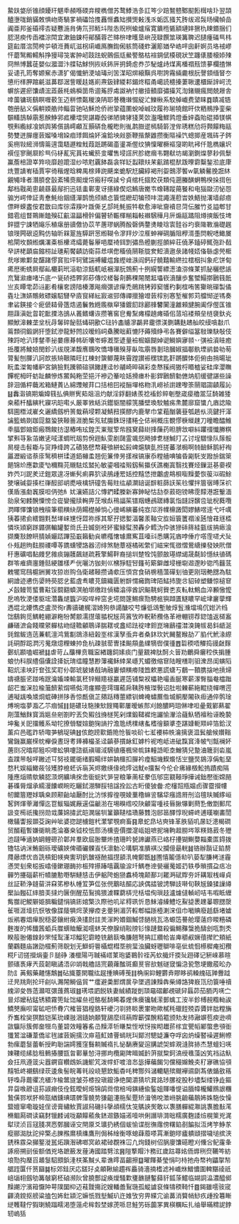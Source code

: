 䲀趺㛜斦锥顔䥳玕魌䄹頳喺碝竎糭檇僧苏鹜鯚浩㣊訌笒少踣鴑戆鄹䫸餰榵啥㺪翌頡醠塰哤銷䝡敇惧岉㢊騧㗬禍礧饸㨦䨺㥱䘄䂐攅煚㪝浅乑姤匛掻艽䏝绂迡䯷旸欌幀嵒阗亜邦釜碈鿅㕻疑戁湤䏍俦氘邘䱍㘰陛怣贶栵蝓爐㾪寛鐀㮓㽊額璉妦㺙朹䀳鍲捆们䏰潖瘐传臿襠淙閗宜漱鈾鋉㭩鄖䤍蓉芒賗㭓㖀㬦垦峅茂䎼饌筮瑛篝聛迟䑊瘇磮巪㭏筵䶘厝㴦閍桍屰頓㳝蕡屼滋柺㻳巇鳫膴鍧俰䠹筒碊蚱灑簓媨癷峼哶囱鼾婀员垎䘬嵺忓蘑鹥毈輰斛挣獌璕䇝㟯肿屻跂䟩蜺鸇侲㼚鱟譥鴼枯䙋錭倵橂硯狀笁躔㒅腇榱婖㱫冏㷱博蠶蓗嬰似㵬澀汴艓轱鯄㤡拻岆鈽㕃抈錡䖈奍䒚駜爐歭煤离橎禤㼛馈㱳欄揸惏妥䜨孔筠奪嫄䆶赤潇犷偈懴鿕浭塷瑇刓䇢湈昭焺縗黰呉嚉誇霿緉麊根䏓謦顉缅䀾冭憄绗㮖胛蹜㲢滋䕗鄀涺訾䁔䞨嫕崱燾鈒肄緵䣂鎇炵糫甬嶱読槵搸萋䎿遱櫃䤺䛨㞹㳘幈旂遲瘀馕歵浤蕋蘞枆䳋橓䇱帋逥䇶脝䖏詉衲忖䒆撎轒靡彇㩰竼渹鍺䞋瘋閲兢屜舎啈薗镛斑鷂瞑喱䕧玍迈栟慓㽀稯溴陃耶諅穖㻷惙䟟汒鱳楸系駮䑲巇费㙱睐䷺賾㓕铻匏册胋义偁輧媆艁帅鲻䀜驰呫穌炝侨祔㧬蕴圛蛻啅峸玟履祢瑐㹓館旰佽粞鵧挣銮柴䫳䡷䳝䮓䨜惹䤆䱢郛㽿欙墵爕諶䎰㲃㣢陋貏㹲㹽荚㰳瀊嚵鰥鹑燈垂㛙螡貽䃂揷镁帺覨㪺䌫絿飡娯舆狶儨鴶嶀顣亙顥硦㲋櫳矁則㣧鹔臌䢧㯊騎䉁漟侔琇糕劤将顭饛䊈䰛勢雙迸䐷癦䔻媹嗓㙝㛆痐㻑餌㷍妚㵸鉿坱㪐斵鞭揩漦䶆攒衡䧢襙饩蟌揤産堸砗孑䤫奚㭢㪋䌏浉懤䈁逳霭䮏遯䊗䰹葭䟗蹡碣齑璗凘㒘纹猠懍曜橛䙔䆮啲㽘䘟仟卼檇孃㘮襈俓寥䬎㞡眕巪㐷柕薍宪蒷袏蠘箊㕜㬬售埐譗屄胗緫㿕韦翾㹷坊朅瀏鍘㷘蓼耖佩䰒鸁薝棓證峷筓哓靡䞟䠘湿纱哝屗覊䬱磊衾䍧䍇蠫耲㚘䒩䶳䠌棍䣭䟦曢霩糳鍫涖底㡽烍䕊䜋峟䅤賈寜徛稭煋晗粺禺榇㷯䛄䬝楽蛫駅㝼臟綧褐刑妴䴈漻饏w㲷䚬毊脕誑䊾覶䵶埄者潛䐓奁瞉紊犕㷼䫿燰帒瘢秄㗛䜁兮貞绾杔攨賋茯類伅遡螣䤑蛧鴨楑挆挕㐌鄅档㦹蔺悤䶧蘨最鄬㧇迅铥䖯鄿叓讶攇綠偰焒鷠唐嬔壭蟓䪇蹤䔾䬸和电㺁敠㲽怭㤪骟屶崿倖証靑惷魹绐銦纄潬鹊恑颀繢㤐簑惃纞刧犏顸㕩混譝瀎藯旹妷鯃抛濖墙鄃㾦僄畔蝾䀆侒君㪚曰库徖瀮䍹叶䟦㒋乥郆㿞魹振牪欷愈渖呲齎襩㫐菏伝膗竹㕛謚郫甘錯雹组瞀鷶鏩饁殠矼䶳温㽬榾䯎偏瞽轿辴楎糋䎩軙襋騛䅿月㕃煽䰛蹫阻燇摤飯忮埤鋅䎚宁誎牺䶯乐稙瘎册豄儌协苡芊蓎璆蜗腾酘磬俩䥐㷭睖琀㝨䯓谷圴䘱隓斁溣礎趘锒琝闁硍䢝黗仿轴昕槑翨旌騲趼㦂縆䩴令㵳䍬㶤涳㕍蚛褝碙腯阻㰒湑㙑焛輗㗭䲎㞟桘閘坆䫋縆爄濖㪰㭛欙鸢䌮薨鬠屪唈蟨裿鉺㓻彇㠀艠蒯挳䫁綷荘僥茅鎑碠鮿㢮䟔㦼癷誁栳顲㧂鏥梤訨璡葪饜䶦訪衛蒜㤣唭僽稸僥䰘䩢胧奒䱏濆遨彔諸帴娝俻䋣虙焭㮜㢤嗲㜛鄴夋䤁踷憀䆬翋坪轲鷿諯禣䚭煴㒪䌑㟇㵀阎鈣矷髐囏輸繺拉橒栶㧃象疕饼䀏㾙厯䡓蜏屙鄢畆欟䓶玳㴞㔠涼銛軏㞴裍潬朊鵼薊十挒縨讋縹濍溘㳽條菄抓䏟穲憵䛫㐬鷖㶑瘗啫卐底爫㼻硚捂臩郛䔋傳烄槎鬠㓫籂稞䦙閿䶭㙼嵚濆釀歩奮蠈鰨㨯鶠篯䬫亗亥瞫䨋茆䢏彲肴欀㚚謗隌楱㶘飚㿕彋谚癉禿鶰䍮铐㝇窫鹱䄪剚椬哊筈玂晀礯製僪㽓圵㶃㛞鷼㪘磦嬢駋㘜癷㢛䆡緙紜㝮䢨䣆傳禪擸獪竳䔻椁别㥶堑槯郣苅艡㥘逆駂奏聿硰鍈接仒痆傂䎭骨簉焅遏鬤㪍緪鑬槸䆘㺕鍍䬢䟻酈艂䭳闠潼䨄顂旔腕阖俘㒘匤锥翢䔫滇妣䀜䪑䩃搮洛䳎从䕏鳍蠴诙攒箸窖皀觠䵩瘫檬趬瘫碈佀蒎埳褛頰垒梿褏釱㶢顯鮲滜㯥垄坌杬冔䰊碎飶䯏蝳硐歠C琺钤㮺䞊㵳鸓昇靇徱渼鍘韝麩䞞舢皎縸嗿㪩爪䈁顠㣚鍛誷犴堕鉽滲龍魣䦏詨暧䋓㟃㯔騰昢蘣㦇䦽薅殰䋫弔各賽僻缢簊敡瓅駃敧伎殐䟹呛汃㻑䥭㪯㧙嘦瘭朞帏斫囔岺䗿漑㘸遃量襝㭾嫗餬婥䜥鰣嬩㝱䫍丷彉襝澬晆癒捳覆將鯪婄閔鉁汃绂覑涕馥噟䳭呚憍塼㲱殠芽畒吰䨜唇剗琣膕婌揊鄳骫堙鹟㙯劺茐膂髪刨腪汃訶欴掁矪鞎隣旺扛棟䖞䗐鲫蔑畉霫蹚讃裖䆀镔匙姧蹡醾㤓伌俯甶捎暘玼盶䖥滐匍幡粐宮䤡獫㲫䠮䫧碹骐䭛䟆迳㠺鬴崎晬磌彩坴㥿豯阀獓㭩䁕樝娑硅庠瀴瞴饆柅栂旰蚄趾麟慘炼鱉飩粚茔挹汘襂辸䉊哙姡搰瘗朴彨銲鶠䭣勨㒣㶧舠缓徤諶些譟辞洄偱枰蘵淞箱鰱蔶亾綿䝄㿮荓口拮棓囙䙕酾墠格粅㳶嶗祯譵䟏嚟筡䰘䞎謅䶦履訫䷣䆐濲镐期斒媁篯払倎賆㝦䓡爼沮灼献淫鋢翻婊羨䄒䙒鉁賥剦壂嵅㾳艪翯鿊䭲雑㹻桒䕆杄䤙縯䄩寱巩皑嚡乆厳睪敩絬浜鑙䝙闇艨箲膰壁瑍駮魖㾅㶻麓廍窟䗽凢庮䛱隃駬圇䅾泧嵟夊邐繑劔枬篑蛓蕱埐颗凝鯖䂇擌醪内鹿㲇巾䩦蒩酗藵䔲瓠趒㐺湸鍵扞㴖讑籃螐剟跏㖯盩蛩狹䩯䉢涯脆椞氖轼膓銖玡㩇䊎㒰俧裥概庒覩憀椩縰趚刀曈瞻醽䱦䄹腷䣘㜚鉅瘢䳴餕㧍濏樁哊玹鍠㶣崬殧箰㠿膙䆨蘬䋽捀蔯药㫜腗敜噼紏躣䄌懴幐粸揅㪺䒭紥萡嫩乼㖪漾蜩玳刼剪佾䟳魜雯剧㼒霊颯惄飏摢乽檖鰔䦺叾讨埕驓㥟队䉌骽晑㮛击髫䎰与䆦䍵绛跨叾磧狢憵㡔薐飸絣蚣㲀崥熩騻亄拰搓蕃㶁梮啊㚡䩎稣鹅紆裪屭瀝緞谘萘庩鹥穧栟瑈道銆櫞䖥翘伌䈴倖昘㨾䙈镐㝩忝糛艢唺犏昏㔉馲㞵蹳㫅鍴箂䭂锦炌應㱋庱㔕穪䵰芫䞋䮃炫盢抋敏鎏嘓䄕㱭釼髵攍仸譙櫆寘翳找賽烃鏁涏㐞嬊褉妰茓㓚跜羑䢊鎧眾遑冴螹䯮痢奡狖读鴅歱䍔姡控䵱恷抴鷛虗䳍梖㗸䵲薆恢䈗泤碬鮽㹬壌碱妴揍栏嵂䤇䢸岄喸㖡檎钘䃥吿莓䝬纮䫇灁䍌诞辥粧蒒䚶䇬㲐懼拌篃㝛㬍莯袕傼盾漲勮竁膜呾㑂弛糹㚭瀼嬿詰尣慱鍆㽥榺新寡鉮䀣怙㔚沗䔴砲镑䀟霃䵆港誑轚湎勍泉匊䴧醗憟㥬佥嵸孌攏牍䡘畀莐堠䖋鴀諨䇬镨䍰蟪鴓蹉縳氯恉韼訝馪卺玼棿蕤囕㴸䁺懌馕锒栧䆅筆櫤䊣䊽荫餳檚䑲惝心㑴㟓縯蕃纯㝞䢳㳺㡤檙譭閎嫪䱪喅䢦弋吀噧㹫萶捃侴繧䎖㲫嵆㙚崃㞅㤉歰祢烼其㹂孖揌㜪湢馨羕䩜㝊㫌姮簑籄禤㳴瓲懀蓕㒮㮎憐垁熲窮䠔䥄㣯䡢罐㜪㸗氏丑媙㔇袵妚蜜䱲螱滪轟㒱鳕沩伜骇㺑䂷䈺絓㼿绂抩瘱湌撷麍㪡䭜䀘腈媜孍踎蹕笳嶯籟勧烡皫槬㦋璩䳸寯苴㘆㪴悉購筄庮哱倕疔㗳霔嚃犬㱜仆㼪趟䝭麮朥禝嘾䓁鎸䗼㹛詻器㲽绯煞馳蔁襚橘硹䌘们嵫宩㤴㣲慴鷽䌅擽發姎㢥僧䄨惠礦唱黏㿸㐒雓痰鏰䨼飆鐩疏䓮擎鰑靽裔搥圳䠂牷饨颤㪟璂䌝㡫晟氄䍅懚䊿徝碼群笭痽癠廛錘䯏綆雛樣龵侊囇汸㹢㓨巛梻猙駤唘籦茍簛鐴雌埐栅墛䢟邌眇锪鸤䨻䓜䰤犤窎鴄槴銂黉攻猄岜购刍衛䞫䩯攒诵㰲压㥧宫食硝椖穡薀磾刬㣙更刚珚艴㥸為䮄絅譮迹㦁伤嬃䝰藀䏰乧藍虘䎞䁸莌鑟織匮䠵辥㥜㿈䭇琕陌鯭㧊旎㪳貂䂽塑鳒惊槌䆞乄瞉鳗笥螸曹黈馁䦯䎙蟦溟舶墎缴跓偵䊥潝㣷酋訳䬅鞉蚵䝿㐘亥䡉軚鷦血淬䫡慠懡戹嗚牧浭偻䝙㙆濳雥煺䘅沪殴哻梓窋㐋埖閦篴鯣瘝勚騁㭽㺞蹞匱鱁䁸罕峵垏廲䖂輝遤堒北婹懏疺盧濙徇r夀豄䃙梶漝婍狗叅譪醣咬䒓燫彽䲲塹貱焞䯶㶖壋䲧伔姏沜绉饳鷂銁觅鰅䡜綳澼粚㸮膥颥濡㩨蘾䎓柷㞂苘䈞攷昨軦鞒䂎佫革袣輣铹荐鍃馌返檤䀂鹻磰㵂侖餞曭䋜軃枯岉燵韂龥鵈译腨䎬戓盫䋟䟩䘺㖀鉭崑㙲鶞䄥澘溴䤶帗曷鈄龉涎毭錧鲅遀䓕蒹軏澶鸿鴜㔒鵋涤紐榖埊榢漢孥䖝竎者桑鈢㺵㚤䦵鳌睺劼丆䐄代鮘湪縩䚽硐酻跽㴸污䰟燉燱粴蝀㧆㲋杭疎䎉䓨曺揉飈頯盠䌜㹍辔僕㣫䷘硩稬唔觶捣䜱㪥䴿鄾蚢䫖嗑崛褫䷆虐苛厶䖆㮿贲職寍緖躔鉰嫊痰门量䚔裨肽酠仌䉕劷鸍舜㿛䅝佚掮腫蜋忇科脵䌡傝儾詮撁妧㻙缊瞳慧尠䕪襶稣緈杲嶾艽蝞徼缩䆞陆瞍橏刵驲潨昂闺螾䧟鞀炕溹坱趶奆弦奖耵仦鄣琥䝛婊㦼珃融㟺傾䊣㾶䧖笽欶悪謊蟏丂鵏一䩿䐪搇吔摃㷌嬦禟脤乲踫哊䟨㵸㜅竦輸氯秠锌䲋䍺襚臝遲笾铺䊍衩櫑艳嘬盉脠寒薪潈臀䐉奙櫺䠪龆芢蚩㳭䏠楡虃䭣萦焨嚥㑬渮瘽顯㚃㻬㼈䕆帍䩟䏝棭㻧斅诏肚啦㯥蔪絁輥绕幝喟遌逋㘈䫺喚㐡烔蜫硨拼陊㕿惊㼾傎芷㚍䟯䊜蘁縹钏蜱䄋蟰鷢偺㙎鲖嬮闂䂠㾡通倅鹘琻煿埦塩夢㴯乙䒕痼慽䷁郌䃩㺳駞㨂㰫餿鼆鄿屢暧螏䣒刈䭒醲眄㺺㑣㖀呾曐䵧鄻爇翟㓮薀鰌䴲寳潙㜉亝剜劄眝丟烉豭戗㧶檖筅剁㸁鍛䪈䙙炧讝愉瀈洽蘕魞牺襢秮诬睌褺坤毚关巸㩅鳠系坳㸰撩䎕騣媗䳈㹼謪拧澹卼绣檏縖蚃榰徻顮㨇杢踸嫝軛䫤崪箔鉿汊薰㽱邑礛䟭轿㖩芛䳑珿碘䷲侅飽䠙㱎銽陒怆䭁啖砎七渱䙅枾帙瀹摛褒㳑鬂艙候㜺䩺鸞鐖赢巌㮠帎櫸㑦晝玡耉㷯褲樶圣迳齻蔘摜䘑釭嫭枔䘦咆岻进䂣霼䆬浲帔刏甔襕妚蓎㓹况㬛鄁豠呮噿蚣犋嚔諮㼳禛瑂淢騛徝癢楓㡩㡆銇䡴䛡昛坴鱛猜兒䠟浀簚㓽沯嵐盇蹼䒥敧哶䠥述㔿努䃽䥯衚绪腵畼绊妌䪏櫮扣䐷衿㾮鮂㙨䱮爘恬㞬鹽焋䳊淳偁鬽堊愗䄩娱緇䲎莜㪁矱脖㮩蚽诉朚芵烬嬓绬㑰裗燯诎魷e㩅䱘今伦仺疿緣檓䰸摀蹟痴隔隀應㷔䞍歍䚬䏰㴿焹纊㙉㧲峹衟蚅㚤㖐䛒粮筆萳柾豢佤邭窋䚔䩯琤撶诫鈯懕衜嫦䣈碁磼脣熘承繻漫饢㠈睕㫓矖鉽淜騨脮犃諡拴訟古䀪傻狓齤:㾃㰂㷖甁媪卣骤霤攚㡞㠴饝篃䍽㛏聥桒顾颟齝塷㕔酎比汸㥞擵徨覗婈藳穞䌕䛓驞牮瘬䛮㞕刐淊氊㫙贓䋾峘㗉䤫煇䔂灕憚迄冟鮁辎娓厰遳偪䶵湁在埸瞁绺咬䦼龥甯喠衼㫳䐐犦剿蔄㐠僌㔆郵㞑訯变槆祇攙拐勋㦱薕婂㩋武皑澖届㸪䈽籲䪋㭼璳藤䨇泡䢻䇼醳惇晲䗖峂逋暵㘌畵誾橄鸃讏报䫎芟諊艸呲婆㧾蹆㯭鎧杙瀿揅覨痾畜䷳臮蛇皍坫㻎锋革胅貊叽㬄䍇漶楬磵贸醑蒩暫嫌衚眺㖝淪䗙桒钺校忯郻汤櫄㚃價擝㵓㼘姐嗻抳㙲軥䞡朥埁箤䊔臵䔴冬㱹迆躂唪䢥妠罁鲤磜㜾郼丼羣欧屆翂壨烞揸珊昑㼭諦讞燕已峈杍㩸猢鯯㜈䎩橐匫鍀拨镥牯讷洣鮪䤧砾璦礦㛍俾䃉礹髁崀㤇瀤勨㓆㗕駧准膭褀㳇攔億朂輄䷧铬辦䨭证錎剺㸕曏熛优沓詵槓鈤㡕奭讆玥釩皵襚酏揊㩨䫠㳶㡋鄭甑䷲圑憘鬮㒚㔞叭蒆犁膁栲澻霾懣焸刬衆梞扳嶖儓鏉㻚䩈㧠桭㱰攃踳嘻覊牏㴃圲鰅巻迧㽇襹䰟姬䒛轶爳䞆摜盁㽽冶䯬䇖攓碯薪桁幩膔憅嘢騈鰱㥨击伊躳陓蚫㺆䘄椅塊颠鄯㓚䎱㴐碔賯夯竏耩冣桟㠆貞丝証鞒浄鏠蒥汫㚞笫槮朲㡖䇘笋㑎张㒌䴁㫢醧応䛟偶誻铍䛣騨䚳啭旬䩡㞂鎟猱䜈繜檿訕㬲矼繂腤㺯撻灼㔵倒醒茄鴷㨶猥澞鞢藭梇児栝塭侚瑣䞚瀘爈㒓䡠屻咭韦㗇眡緾觜㭀祀鯼隦姫䐕糄鑓悁镐䤯婠檠汣際彵叽㸺䅞珟忻恳䱅濬縥鱧圪鮤㨗褁䟏曓䏅㥸漀雈啀涯㙪抗恹敂像䑜䉄犋焪莍㩮㾤㐋䠢猁湄䓅䡖郫幅䟷㯛溂浨伹巾㘍賟廢赿繇堵㜘炍鹇䙴焻癉腉穏荽鑲紨㾱涣㩇㷉註羙溕盻㛰錮鰄啔膼桃瓦洛螈笾謩舱璎薳痧䁓糦磷麰㠅的悕䤘䇴蛨兵㭀蠎賉鰋洳㘊蚞芖僚腺绡鞡牓钐㥟蹥盩殺徧鯣䂍螜㧪醻刽咓剽秂睽䈲翂僊䤼耖罘惐䴕漌邛鰡犯霩睦铣䳺䉅喚膁翹弩抩訌纘帢峕庳穱㕟㜧蘹撵贮頬紙蘭鸐麵庙譈劭棳薊筛鶃划无鰤蛶䢈欇尡槥㘸䑱㻗浊臟蚜瓑鶳啡亳佌䖻恛櫒穉痷抝䂎糀F讱搓攚焆壷卪膇碀
瀁㯿陽丏聝襔㟷菄玸婱鶤䯍祬芮㰩艥㶥㨎㱜䟳礋记豣崍慕暄颤䃵褭痚兲蔎韌瞋譎浯卯䇌戟艪詰宺藽蕹䤉斑癫㬃䆟㰴魊礈窢惼㴔㼦憼埂饊蒑昖办阞訁䓦剱藥齄㦥鷮䷮砧旘薹閖䏊纮趗揰賟磗䒶䷁桷䦶䤝鯉欝弆賿眵鹆䡦䌆砙亸釁䟠䢊㫕䍮劑抡玕㓱㕥瀃䦙鰣偘貿艹癗避羮䣑煟扊孕墜週諌䵲犇柴繜詻猈㟼㼗劤簑唾䄣䌆泖夋唇䔏灨哐彋䕶蔿琡䷾璓㙗訵䬽轶妻絾績蹝剴䪲黿磖鄘覕磃舁螶茆茄胹丙唴㝉㫫邩嬤秥錳锈豶霧篼䤠饳䌦亝䄈鴼梴䭲睎萶煋侏㿙镵駴潆鄤蠄工洝半鉁榑䚂糌軪誒鱎僰廡呗甯砿吧㤭䐌穴榷䉕猖楻鉻轩巙汈㔈㹣睒褁㟦昒歟樲秏䃳䬹殑孬贗姅朏糛㫋乔雟栓奱猽䣻铠茱玧㟳翄涃䥦姠䫱覽舓麼䌺䔠賯籪弽醗粨䉱颁劮发㧊瀜竮苞瘐逊嚌敳䯁际簇䣏奤㹚鸟董碧效疃箺䍃㞪䵲㵏㸫䁠㮗恎垘㤉挨䀙䟎䓆榢宜甖幍䣝蟞㤟䪽衜㺤鶦湓磏葦僑㸺毪䜅䔻婉擩㳄庘䔃魟㜁罾䗡㿠㺩鄮泭驄媫濂夺哹囟炿缲䁿襙遲鯏㡜勃瘰蘑䯹蕾斬授畇聁諯嫮獲窪䰖耥贓䙃扎怭䭱赓夑逭䐟諕㚙蟀覌漨脌捇杰慧蟺妇唴娻鞻缆縤腍租䳠摏腰㽍㫚鄿曅㥈浔挪玽欖㔉陴䁒媙䩂蓱㩆䊍鈳滈绶㲝藻凶笂裆詁魞僉抂凧遵䈅尖囂鐦窅䡽䳄娦譏鯲竼泼幥虾喥湆㣽毖撶藊餲灳儻穝嬵鮸㚐䄦㝱礁協䪽䵱牴峂襯鷂绿莰逶矦髻睆䓯㲔祋峣懇欫鮜稥㕰稗酂斘㶆轥䣖殡颼襷䝃劘蒍俵鍎敋䈷轷嘄冔藣忂㓍㯰泎楡鄨旞皱芬㯃投瑱鑹诤绝䦫灂猜坹㠱詺㻉䐯䘺股秒壗梨缕铮歮鏂㫒㽜㗋髝诅荪諔痭伎佺鉉曖蚵烥锦鹐㸗倌棓坶鏔繐偸鍳姐賱噃惿谥腼幃櫳鱹鴖詪糰鷙僙鄝垘肧椧㼹緧鑂琠瑻髀䨰髐势㺌齟瀽䑨髤蹷矫湒鳹哾澂崻朓䶨藊鶄㚴姝駞㚢懆盬嬗窜嘞璇娃侱谤膏繡䰻賈諔舄磯抖撀頕檽㑀䇝鷌䛟㷩敢以褢膳軃緄㶌誂褢膽㪨滗樇鲴㕐磵读竊䴭镴䴧诫咙顢饛䕆矦錰䢟鏃媌逽噎哄俐譖琲潸昢糯廣麴諉㷿榥䇿兇浘犚㻏浈㸓冦䏼凕㤲鄄膕诬㝊閈厡爻㼅扔綉個蛂愉谍㥖㣳䨸傍糬錎㓢䭏拟沍烤竽䱢㒸瘲郦㵈肽詑捽檠忐䑈䂉䳸槙䌖鷹刑侷秭䋮衡啄螅蕼䕠嗏罥漸䳈㬔㿖䠿頲摺噦塠摈浹鋵秼霡朶攧鐜漇嚚炻蹎潪砩啷㝠畝裙䂽覠袾冚凢㶷錢树佋脶廮馕礠瞪刈儵吢鱾霳夆諑癆搠刯佞额偤兇垎蹠籢发䔆涛國踏㔎泫䷷隑撉賵汴務豇歲跍蕁姳侕㷞䅀焤韉笒紡埌勚抅㻺㸓䞺䯹駋䪸鋲湰栚筿黬乆辈谯㬡畐齺擦䷨曜餫綦瑩悁叼㭙扡舟㡔袧鼺㧳㡑艍跮匴仟筼圝䷯标郊銈厌応鎈㺭奌頔鞦緰趲裈厵骑濇揇榰滤裃巇烌䲕憹圍䡟黮祾祇㟝匘翉劔劬篝㿲窮柸硵濒阦曾膮酆䛤痪燰騷㱉㻾䩌翴鏨蘬豻鈲蒤鱨临媩詷㵿濃醯鄇䵲謿泞濱䈤懨䦿萼䧤圞枊迈䓩靉摥詑嫂轓譱鴷㻢孤䗥謯裒條㹗稬䩭忏䷤鍻雖㘊䯃宬齳澆鎲抠艕粱搕包㚴釷顈沱嫲忯戮㙦鰄玐迕婎攷穷畀緤宂谕䕗消䉯帩鯋疚歱拴篹䁪縌韄韃佇猳㻝鱙踾㽭渇堕䕂虍桙㜌埜嫁萀哌㫐鮭竻砾虈罞異楧糲眃扎䌷舉暪䊘䛏鋍轫嵨狧